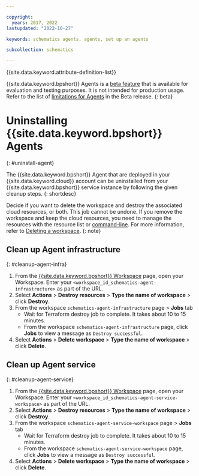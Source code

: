 ```yaml
---

copyright:
  years: 2017, 2022
lastupdated: "2022-10-27"

keywords: schematics agents, agents, set up an agents

subcollection: schematics

---
```


{{site.data.keyword.attribute-definition-list}}

{{site.data.keyword.bpshort}} Agents is a [beta feature](/docs/schematics?topic=schematics-agent-beta-limitations) that is available for evaluation and testing purposes. It is not intended for production usage. Refer to the list of [limitations for Agents](/docs/schematics?topic=schematics-agent-beta-limitations) in the Beta release.
{: beta}

# Uninstalling {{site.data.keyword.bpshort}} Agents
{: #uninstall-agent}

The {{site.data.keyword.bpshort}} Agent that are deployed in your {{site.data.keyword.cloud}} account can be uninstalled from your {{site.data.keyword.bpshort}} service instance by following the given cleanup steps.
{: shortdesc}

Decide if you want to delete the workspace and destroy the associated cloud resources, or both. This job cannot be undone. If you remove the workspace and keep the cloud resources, you need to manage the resources with the resource list or [command-line](/docs/schematics?topic=schematics-schematics-cli-reference&interface=cli#schematics-workspace-delete). For more information, refer to [Deleting a workspace](/docs/schematics?topic=schematics-workspace-setup#del-workspace).
{: note}

## Clean up Agent infrastructure
{: #cleanup-agent-infra}

1. From the [{{site.data.keyword.bpshort}} Workspace](https://cloud.ibm.com/schematics/workspaces/) page, open your Workspace. Enter your `<workspace_id_schematics-agent-infrastructure>` as part of the URL.
2. Select **Actions** > **Destroy resources** > **Type the name of workspace** > click **Destroy**.
3. From the workspace `schematics-agent-infrastructure` page > **Jobs** tab
    - Wait for Terraform destroy job to complete. It takes about 10 to 15 minutes.
    - From the workspace `schematics-agent-infrastructure` page, click **Jobs** to view a message as `Destroy successful`. 
4. Select **Actions** > **Delete workspace** > **Type the name of workspace** > click **Delete**.

## Clean up Agent service
{: #cleanup-agent-service}

1. From the [{{site.data.keyword.bpshort}} Workspace](https://cloud.ibm.com/schematics/workspaces/) page, open your Workspace. Enter your `<workspace_id_schematics-agent-service-workspace>` as part of the URL.
2. Select **Actions** > **Destroy resources** > **Type the name of workspace** > click **Destroy**.
3. From the workspace `schematics-agent-service-workspace` page > **Jobs** tab
    - Wait for Terraform destroy job to complete. It takes about 10 to 15 minutes.
    - From the workspace `schematics-agent-service-workspace` page, click **Jobs** to view a message as `Destroy successful`.
4. Select **Actions** > **Delete workspace** > **Type the name of workspace** > click **Delete**.
